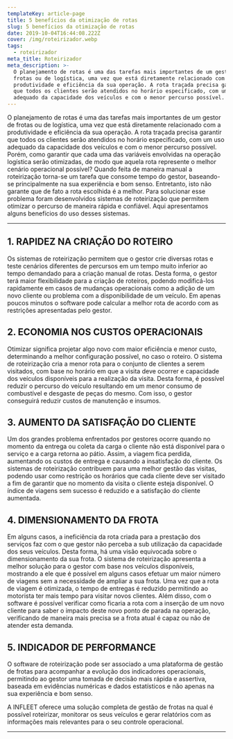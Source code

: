 ```yaml
---
templateKey: article-page
title: 5 benefícios da otimização de rotas
slug: 5 benefícios da otimização de rotas
date: 2019-10-04T16:44:08.222Z
cover: /img/roteirizador.webp
tags:
  - roteirizador
meta_title: Roteirizador
meta_description: >-
  O planejamento de rotas é uma das tarefas mais importantes de um gestor de
  frotas ou de logística, uma vez que está diretamente relacionado com a
  produtividade e eficiência da sua operação. A rota traçada precisa garantir
  que todos os clientes serão atendidos no horário especificado, com um uso
  adequado da capacidade dos veículos e com o menor percurso possível.
---
```

O planejamento de rotas é uma das tarefas mais importantes de um gestor de frotas ou de logística, uma vez que está diretamente relacionado com a produtividade e eficiência da sua operação. A rota traçada precisa garantir que todos os clientes serão atendidos no horário especificado, com um uso adequado da capacidade dos veículos e com o menor percurso possível. Porém, como garantir que cada uma das variáveis envolvidas na operação logística serão otimizadas, de modo que aquela rota represente o melhor cenário operacional possível? Quando feita de maneira manual a roteirização torna-se um tarefa que consome tempo do gestor, baseando-se principalmente na sua experiência e bom senso. Entretanto, isto não garante que de fato a rota escolhida é a melhor. Para solucionar esse problema foram desenvolvidos sistemas de roteirização que permitem otimizar o percurso de maneira rápida e confiável. Aqui apresentamos alguns benefícios do uso desses sistemas.

---

## 1. RAPIDEZ NA CRIAÇÃO DO ROTEIRO

Os sistemas de roteirização permitem que o gestor crie diversas rotas e teste cenários diferentes de percursos em um tempo muito inferior ao tempo demandado para a criação manual de rotas. Desta forma, o gestor terá maior flexibilidade para a criação de roteiros, podendo modificá-los rapidamente em casos de mudanças operacionais como a adição de um novo cliente ou problema com a disponibilidade de um veículo. Em apenas poucos minutos o software pode calcular a melhor rota de acordo com as restrições apresentadas pelo gestor.

## 2. ECONOMIA NOS CUSTOS OPERACIONAIS

Otimizar significa projetar algo novo com maior eficiência e menor custo, determinando a melhor configuração possível, no caso o roteiro. O sistema de roteirização cria a menor rota para o conjunto de clientes a serem visitados, com base no horário em que a visita deve ocorrer e capacidade dos veículos disponíveis para a realização da visita. Desta forma, é possível reduzir o percurso do veículo resultando em um menor consumo de combustível e desgaste de peças do mesmo. Com isso, o gestor conseguirá reduzir custos de manutenção e insumos. 

## 3. AUMENTO DA SATISFAÇÃO DO CLIENTE

Um dos grandes problema enfrentados por gestores ocorre quando no momento da entrega ou coleta da carga o cliente não está disponível para o serviço e a carga retorna ao pátio. Assim, a viagem fica perdida, aumentando os custos de entrega e causando a insatisfação do cliente. Os sistemas de roteirização contribuem para uma melhor gestão das visitas, podendo usar como restrição os horários que cada cliente deve ser visitado a fim de garantir que no momento da visita o cliente esteja disponível. O índice de viagens sem sucesso é reduzido e a satisfação do cliente aumentada.

## 4. DIMENSIONAMENTO DA FROTA

Em alguns casos, a ineficiência da rota criada para a prestação dos serviços faz com o que gestor não perceba a sub utilização da capacidade dos seus veículos. Desta forma, há uma visão equivocada sobre o dimensionamento da sua frota. O sistema de roteirização apresenta a melhor solução para o gestor com base nos veículos disponíveis, mostrando a ele que é possível em alguns casos efetuar um maior número de viagens sem a necessidade de ampliar a sua frota. Uma vez que a rota de viagem é otimizada, o tempo de entregas é reduzido permitindo ao motorista ter mais tempo para visitar novos clientes. Além disso, com o software é possível verificar como ficaria a rota com a inserção de um novo cliente para saber o impacto deste novo ponto de parada na operação, verificando de maneira mais precisa se a frota atual é capaz ou não de atender esta demanda.  

## 5. INDICADOR DE PERFORMANCE

O software de roteirização pode ser associado a uma plataforma de gestão de frotas para acompanhar a evolução dos indicadores operacionais, permitindo ao gestor uma tomada de decisão mais rápida e assertiva, baseada em evidências numéricas e dados estatísticos e não apenas na sua experiência e bom senso.

A INFLEET oferece uma solução completa de gestão de frotas na qual é possível roteirizar, monitorar os seus veículos e gerar relatórios com as informações mais relevantes para o seu controle operacional.

---

